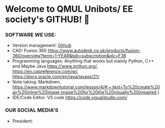 # Welcome to QMUL Unibots/ EE society's GITHUB! 👋


### SOFTWARE WE USE:

- Version management: <u href='https://github.com/'>Github</u>
- CAD: Fusion 360 https://www.autodesk.co.uk/products/fusion-360/overview?term=1-YEAR&tab=subscription&plc=F36
- Programming languages: Anything that works but mainly Python, C++ and Maybe Java https://www.python.org/, https://en.cppreference.com/w/, https://docs.oracle.com/en/java/javase/21/
- Note taking: Markdown, https://www.markdowntutorial.com/lesson/4/#:~:text=To%20create%20an%20inline%20image,image%20for%20the%20visually%20impaired.)
- IDE/Code Editor: VS code https://code.visualstudio.com/


### OUR SOCIAL MEDIA'S

- President: <u href='github.com/muhie'></u>
